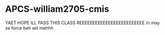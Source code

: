 # APCS-william2705-cmis
YAET HOPE ILL PASS THIS CLASS REEEEEEEEEEEEEEEEEEEEEEEEE
/n
may ze force beh wit mehhh
